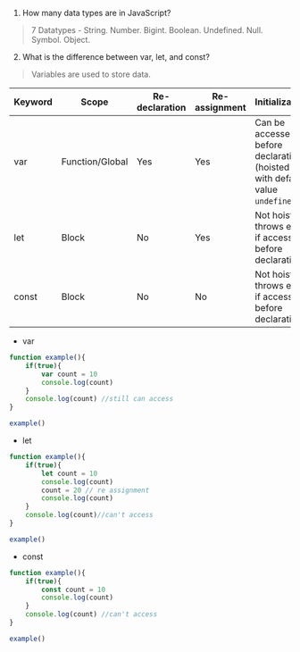 1. How many data types are in JavaScript?
> 7 Datatypes - 
> String. Number. Bigint. Boolean. Undefined. Null. Symbol. Object.
2. What is the difference between var, let, and const? 
> Variables are used to store data. 

| Keyword | Scope           | Re-declaration | Re-assignment | Initialization                                                              |
|---------|-----------------|----------------|---------------|-----------------------------------------------------------------------------|
| var     | Function/Global | Yes            | Yes           | Can be accessed before declaration (hoisted with default value `undefined`) |
| let     | Block           | No             | Yes           | Not hoisted, throws error if accessed before declaration                    |
| const   | Block           | No             | No            | Not hoisted, throws error if accessed before declaration                    |

- var

```ts
function example(){
    if(true){
        var count = 10
        console.log(count)
    }
    console.log(count) //still can access
}

example()
```
- let

```ts
function example(){
    if(true){
        let count = 10
        console.log(count)
        count = 20 // re assignment
        console.log(count)
    }
    console.log(count)//can't access
}

example()

```

- const

```ts
function example(){
    if(true){
        const count = 10
        console.log(count)
    }
    console.log(count) //can't access
}

example()
```